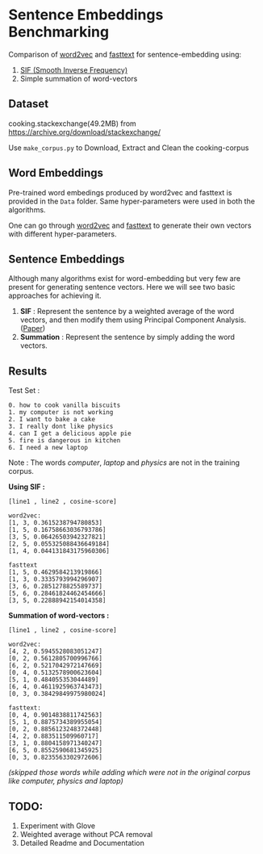 # Sentence Embeddings Benchmarking

Comparison of [word2vec](https://radimrehurek.com/gensim/models/word2vec.html) and [fasttext](https://github.com/facebookresearch/fastText) for sentence-embedding using:

1. [SIF (Smooth Inverse Frequency)](https://github.com/PrincetonML/SIF)
2. Simple summation of word-vectors

## Dataset

cooking.stackexchange(49.2MB) from https://archive.org/download/stackexchange/

Use `make_corpus.py` to Download, Extract and Clean the cooking-corpus

## Word Embeddings

Pre-trained word embedings produced by word2vec and fasttext is provided in the `Data` folder. 
Same hyper-parameters were used in both the algorithms.

One can go through [word2vec](https://radimrehurek.com/gensim/models/word2vec.html) and [fasttext](https://github.com/facebookresearch/fastText) to generate their own vectors with different hyper-parameters.

## Sentence Embeddings

Although many algorithms exist for word-embedding but very few are present for generating sentence vectors. 
Here we will see two basic approaches for achieving it.

1. **SIF** : Represent the sentence by a weighted average of the word vectors, and then modify them using Principal Component Analysis. ([Paper](https://openreview.net/forum?id=SyK00v5xx))
2. **Summation** : Represent the sentence by simply adding the word vectors.

## Results

Test Set :
```
0. how to cook vanilla biscuits 
1. my computer is not working
2. I want to bake a cake
3. I really dont like physics
4. can I get a delicious apple pie
5. fire is dangerous in kitchen
6. I need a new laptop
```
Note : The words *computer*, *laptop* and *physics* are not in the training corpus.
 
 **Using SIF :**
 ```
[line1 , line2 , cosine-score]

word2vec:
[1, 3, 0.3615238794780853]
[1, 5, 0.16758663036793786]
[3, 5, 0.06426503942327821]
[2, 5, 0.055325088436649184]
[1, 4, 0.044131843175960306]

fasttext
[1, 5, 0.4629584213919866]
[1, 3, 0.3335793994296907]
[3, 6, 0.2851278825589737]
[5, 6, 0.28461824462454666]
[3, 5, 0.22888942154014358]
```
 **Summation of word-vectors :**
 ```
[line1 , line2 , cosine-score]

word2vec:
[4, 2, 0.5945528083051247]
[0, 2, 0.5612805700996766]
[6, 2, 0.5217042972147669]
[0, 4, 0.5132578900623604]
[5, 1, 0.484055353044489]
[6, 4, 0.4611925963743473]
[0, 3, 0.38429849975980024]

fasttext:
[0, 4, 0.9014838811742563]
[5, 1, 0.8875734389955054]
[0, 2, 0.8856123248372448]
[4, 2, 0.883511509960717]
[3, 1, 0.8804158971340247]
[6, 5, 0.8552590681345925]
[0, 3, 0.8235563302972606]
```
*(skipped those words while adding which were not in the original corpus like computer, physics and laptop)*

## TODO: 
1. Experiment with Glove
2. Weighted average without PCA removal
3. Detailed Readme and Documentation

